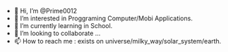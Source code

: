 - 👋 Hi, I’m @Prime0012
- 👀 I’m interested in Proggraming Computer/Mobi Applications.
- 🌱 I’m currently learning in School.
- 💞️ I’m looking to collaborate ...
- 📫 How to reach me : exists on universe/milky_way/solar_system/earth.

<!---
Prime0012/Prime0012 is a ✨ special ✨ repository because its `README.md` (this file) appears on your GitHub profile.
You can click the Preview link to take a look at your changes.
--->
